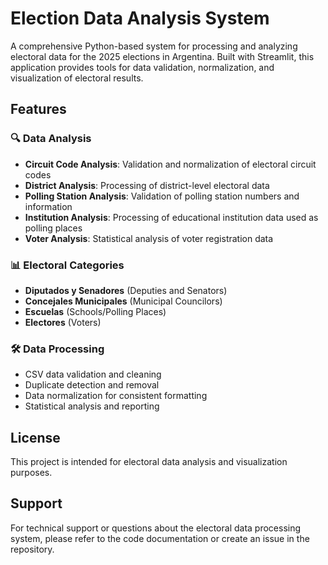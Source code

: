 # Election Data Analysis System

A comprehensive Python-based system for processing and analyzing electoral data for the 2025 elections in Argentina. Built with Streamlit, this application provides tools for data validation, normalization, and visualization of electoral results.

## Features

### 🔍 Data Analysis

- **Circuit Code Analysis**: Validation and normalization of electoral circuit codes
- **District Analysis**: Processing of district-level electoral data
- **Polling Station Analysis**: Validation of polling station numbers and information
- **Institution Analysis**: Processing of educational institution data used as polling places
- **Voter Analysis**: Statistical analysis of voter registration data

### 📊 Electoral Categories

- **Diputados y Senadores** (Deputies and Senators)
- **Concejales Municipales** (Municipal Councilors)
- **Escuelas** (Schools/Polling Places)
- **Electores** (Voters)

### 🛠️ Data Processing

- CSV data validation and cleaning
- Duplicate detection and removal
- Data normalization for consistent formatting
- Statistical analysis and reporting

## License

This project is intended for electoral data analysis and visualization purposes.

## Support

For technical support or questions about the electoral data processing system, please refer to the code documentation or create an issue in the repository.
